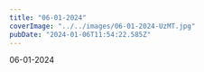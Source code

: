 ```yaml
---
title: "06-01-2024"
coverImage: "../../images/06-01-2024-UzMT.jpg"
pubDate: "2024-01-06T11:54:22.585Z"
---
```


06-01-2024
